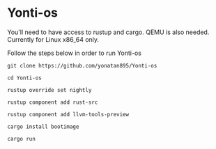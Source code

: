 # Yonti-os

You'll need to have access to rustup and cargo. QEMU is also needed. Currently for Linux x86_64 only.

Follow the steps below in order to run Yonti-os

```
git clone https://github.com/yonatan895/Yonti-os

cd Yonti-os

rustup override set nightly

rustup component add rust-src

rustup component add llvm-tools-preview

cargo install bootimage

cargo run
```
